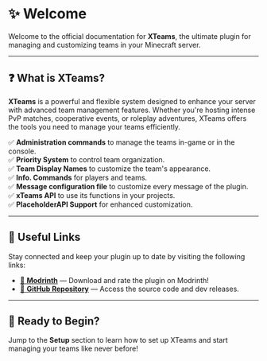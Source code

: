 # ✨ Welcome

Welcome to the official documentation for **XTeams**, the ultimate plugin for managing and customizing teams in your Minecraft server.

***

## ❓ What is **XTeams**?

**XTeams** is a powerful and flexible system designed to enhance your server with advanced team management features. Whether you're hosting intense PvP matches, cooperative events, or roleplay adventures, XTeams offers the tools you need to manage your teams efficiently.

✅ **Administration commands** to manage the teams in-game or in the console.\
✅ **Priority System** to control team organization.\
✅ **Team Display Names** to customize the team's appearance.\
✅ **Info. Commands** for players and teams.\
✅ **Message configuration file** to customize every message of the plugin.\
✅ **xTeams API** to use its functions in your projects.\
✅ **PlaceholderAPI Support** for enhanced customization.

***

## 🔗 Useful Links

Stay connected and keep your plugin up to date by visiting the following links:

* [🧩 **Modrinth**](https://modrinth.com/project/xteams) — Download and rate the plugin on Modrinth!
* [📂 **GitHub Repository**](https://github.com/xDrygo/xTeams) — Access the source code and dev releases.

***

## 🚀 Ready to Begin?

Jump to the **Setup** section to learn how to set up XTeams and start managing your teams like never before!
